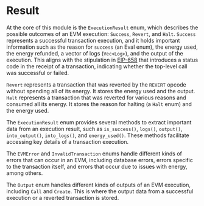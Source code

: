 # Result

At the core of this module is the `ExecutionResult` enum, which describes the possible outcomes of an EVM execution: `Success`, `Revert`, and `Halt`. `Success` represents a successful transaction execution, and it holds important information such as the reason for `success` (an Eval enum), the energy used, the energy refunded, a vector of logs (`Vec<Log>`), and the output of the execution. This aligns with the stipulation in [EIP-658](https://eips.ethereum.org/EIPS/eip-658) that introduces a status code in the receipt of a transaction, indicating whether the top-level call was successful or failed.

`Revert` represents a transaction that was reverted by the `REVERT` opcode without spending all of its energy. It stores the energy used and the output. `Halt` represents a transaction that was reverted for various reasons and consumed all its energy. It stores the reason for halting (a `Halt` enum) and the energy used.

The `ExecutionResult` enum provides several methods to extract important data from an execution result, such as `is_success()`, `logs()`, `output()`, `into_output()`, `into_logs()`, and `energy_used()`. These methods facilitate accessing key details of a transaction execution.

The `EVMError` and `InvalidTransaction` enums handle different kinds of errors that can occur in an EVM, including database errors, errors specific to the transaction itself, and errors that occur due to issues with energy, among others.

The `Output` enum handles different kinds of outputs of an EVM execution, including `Call` and `Create`. This is where the output data from a successful execution or a reverted transaction is stored.

